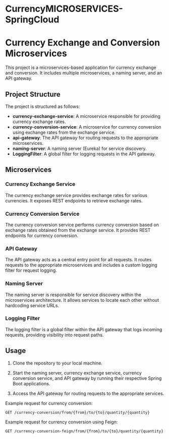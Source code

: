 # CurrencyMICROSERVICES-SpringCloud

# Currency Exchange and Conversion Microservices

This project is a microservices-based application for currency exchange and conversion. It includes multiple microservices, a naming server, and an API gateway.

## Project Structure

The project is structured as follows:

- **currency-exchange-service**: A microservice responsible for providing currency exchange rates.
- **currency-conversion-service**: A microservice for currency conversion using exchange rates from the exchange service.
- **api-gateway**: The API gateway for routing requests to the appropriate microservices.
- **naming-server**: A naming server (Eureka) for service discovery.
- **LoggingFilter**: A global filter for logging requests in the API gateway.

## Microservices

### Currency Exchange Service

The currency exchange service provides exchange rates for various currencies. It exposes REST endpoints to retrieve exchange rates.

### Currency Conversion Service

The currency conversion service performs currency conversion based on exchange rates obtained from the exchange service. It provides REST endpoints for currency conversion.

### API Gateway

The API gateway acts as a central entry point for all requests. It routes requests to the appropriate microservices and includes a custom logging filter for request logging.

### Naming Server

The naming server is responsible for service discovery within the microservices architecture. It allows services to locate each other without hardcoding service URLs.

### Logging Filter

The logging filter is a global filter within the API gateway that logs incoming requests, providing visibility into request paths.

## Usage

1. Clone the repository to your local machine.

2. Start the naming server, currency exchange service, currency conversion service, and API gateway by running their respective Spring Boot applications.

3. Access the API gateway for routing requests to the appropriate services.

Example request for currency conversion:
```
GET /currency-conversion/from/{from}/to/{to}/quantity/{quantity}
```

Example request for currency conversion using Feign:
```
GET /currency-conversion-feign/from/{from}/to/{to}/quantity/{quantity}
```
